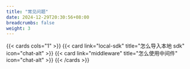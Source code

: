 ```yaml
---
title: "常见问题"
date: 2024-12-29T20:30:56+08:00
breadcrumbs: false
weight: 3
---
```


{{< cards cols="1" >}}
{{< card link="local-sdk" title="怎么导入本地 sdk" icon="chat-alt" >}}
{{< card link="middleware" title="怎么使用中间件" icon="chat-alt" >}}
{{< /cards >}}
